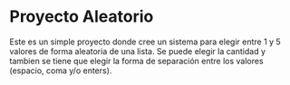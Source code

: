 # Proyecto Aleatorio

Este es un simple proyecto donde cree un sistema para elegir entre 1 y 5 valores de forma aleatoria de una lista.
Se puede elegir la cantidad y tambien se tiene que elegir la forma de separación entre los valores (espacio, coma y/o enters).


